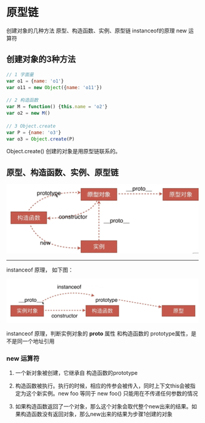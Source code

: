 # 原型链

创建对象的几种方法
原型、构造函数、实例、原型链
instanceof的原理
new 运算符

## 创建对象的3种方法

```js
// 1 字面量
var o1 = {name: 'o1'}
var o11 = new Object({name: 'o11'})

// 2 构造函数
var M = function() {this.name = 'o2'}
var o2 = new M()

// 3 Object.create
var P = {name: 'o3'}
var o3 = Object.create(P)
```

Object.create() 创建的对象是用原型链联系的。

## 原型、构造函数、实例、原型链

<img src="./原型链关系图.png">

---

instanceof 原理， 如下图：

<img src="./instanceof原理.png"> 

instanceof 原理，判断实例对象的 __proto__ 属性 和构造函数的 prototype属性，是不是同一个地址引用


### new 运算符

1. 一个新对象被创建，它继承自 构造函数的prototype

2. 构造函数被执行。执行的时候，相应的传参会被传入，同时上下文this会被指定为这个新实例。new foo 等同于 new foo() 只能用在不传递任何参数的情况

3. 如果构造函数返回了一个对象，那么这个对象会取代整个new出来的结果。如果构造函数没有返回对象，那么new出来的结果为步骤1创建的对象

